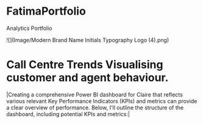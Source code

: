 # **FatimaPortfolio**
Analytics Portfolio

![](Image/Modern Brand Name Initials Typography Logo (4).png)

# Call Centre Trends Visualising customer and agent behaviour.
|Creating a comprehensive Power BI dashboard for Claire that reflects various relevant Key Performance Indicators (KPIs) and metrics can provide a clear overview of performance. Below, I'll outline the structure of the dashboard, including potential KPIs and metrics:|
